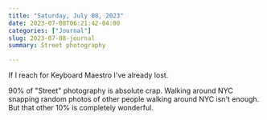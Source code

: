 ```yaml
---
title: "Saturday, July 08, 2023"
date: 2023-07-08T06:21:42-04:00
categories: ["Journal"]
slug: 2023-07-08-journal
summary: Street photography

---
```


If I reach for Keyboard Maestro I've already lost.

90% of "Street" photography is absolute crap. Walking around NYC snapping random photos of other people walking around NYC isn't enough. But that other 10% is completely wonderful.
